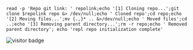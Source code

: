 `read -p 'Repo git link: ' repolink;echo '[1] Cloning repo...';git clone $repolink repo &> /dev/null;echo ' Cloned repo';cd repo;echo '[2] Moving files...';mv {.,}* .. &>/dev/null;echo ' Moved files';cd ..;echo '[3] Removing parent directory...';rm -r repo;echo ' Removed parent directory'; echo 'repl repo initialization complete'`

![visitor badge](https://visitor-badge.glitch.me/badge?page_id=BlazerYoo.BlazerYoo&left_text=Views)

<!--
### Hi there 👋


**BlazerYoo/BlazerYoo** is a ✨ _special_ ✨ repository because its `README.md` (this file) appears on your GitHub profile.

Here are some ideas to get you started:

- 🔭 I’m currently working on ...
- 🌱 I’m currently learning ...
- 👯 I’m looking to collaborate on ...
- 🤔 I’m looking for help with ...
- 💬 Ask me about ...
- 📫 How to reach me: ...
- 😄 Pronouns: ...
- ⚡ Fun fact: ...
-->

